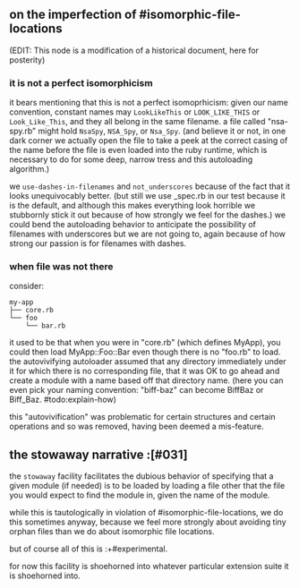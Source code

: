 ## on the imperfection of #isomorphic-file-locations

(EDIT: This node is a modification of a historical document, here for posterity)

### it is not a perfect isomorphicism

it bears mentioning that this is not a perfect isomoprhicism: given our name
convention, constant names may `LookLikeThis` or `LOOK_LIKE_THIS` or
`Look_Like_This`, and they all belong in the same filename. a file called
"nsa-spy.rb" might hold `NsaSpy`, `NSA_Spy`, or `Nsa_Spy`. (and believe it or not,
in one dark corner we actually open the file to take a peek at the correct
casing of the name before the file is even loaded into the ruby runtime,
which is necessary to do for some deep, narrow tress and this autoloading
algorithm.)

we `use-dashes-in-filenames` and `not_underscores` because of the fact that
it looks unequivocably better. (but still we use _spec.rb in our test
because it is the default, and although this makes everything look horrible
we stubbornly stick it out because of how strongly we feel for the dashes.)
we could bend the autoloading behavior to anticipate the possibility of
filenames with underscores but we are not going to, again because of how
strong our passion is for filenames with dashes.


### when file was not there

consider:

    my-app
    ├── core.rb
    └── foo
        └── bar.rb

it used to be that
when you were in "core.rb" (which defines MyApp), you could then load
MyApp::Foo::Bar even though there is no "foo.rb" to load. the autovivifying
autoloader assumed that any directory immediately under it for which there is
no corresponding file, that it was OK to go ahead and create a module with
a name based off that directory name. (here you can even pick your naming
convention: "biff-baz" can become BiffBaz or Biff_Baz. #todo:explain-how)

this "autovivification" was problematic for certain structures and
certain operations and so was removed, having been deemed a mis-feature.



## the stowaway narrative :[#031]

the `stowaway` facility facilitates the dubious behavior of specifying
that a given module (if needed) is to be loaded by loading a file other that
the file you would expect to find the module in, given the name of the module.

while this is tautologically in violation of #isomorphic-file-locations,
we do this sometimes anyway, because we feel more strongly about avoiding tiny
orphan files than we do about isomorphic file locations.

but of course all of this is :+#experimental.

for now this facility is shoehorned into whatever particular extension
suite it is shoehorned into.
